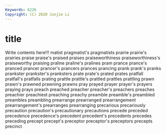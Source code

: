 ```yaml
---
Keywords: 6226
Copyright: (C) 2020 Junjie Li
---
```


# title

Write contents here!!!
matist 
pragmatist's 
pragmatists 
prairie 
prairie's 
prairies 
praise
praise's 
praised 
praises 
praiseworthiness 
praiseworthiness's 
praiseworthy 
praising 
praline 
praline's 
pralines
pram 
prance 
prance's 
pranced 
prancer 
prancer's 
prancers 
prances 
prancing 
prank
prank's 
pranks 
prankster 
prankster's 
pranksters 
prate 
prate's 
prated 
prates 
pratfall
pratfall's 
pratfalls 
prating 
prattle 
prattle's 
prattled 
prattles 
prattling 
prawn 
prawn's
prawned 
prawning 
prawns 
pray 
prayed 
prayer 
prayer's 
prayers 
praying 
prays
preach 
preached 
preacher 
preacher's 
preachers 
preaches 
preachier 
preachiest 
preaching 
preachy
preamble 
preamble's 
preambled 
preambles 
preambling 
prearrange 
prearranged 
prearrangement 
prearrangement's 
prearranges
prearranging 
precarious 
precariously 
precaution 
precaution's 
precautionary 
precautions 
precede 
preceded 
precedence
precedence's 
precedent 
precedent's 
precedents 
precedes 
preceding 
precept 
precept's 
preceptor 
preceptor's
preceptors 
precepts 
precinct 
